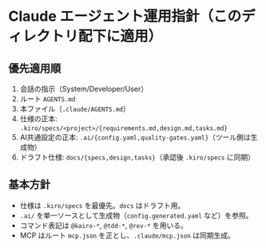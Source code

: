 # Claude エージェント運用指針（このディレクトリ配下に適用）

## 優先適用順
1. 会話の指示（System/Developer/User）
2. ルート `AGENTS.md`
3. 本ファイル（`.claude/AGENTS.md`）
4. 仕様の正本: `.kiro/specs/<project>/{requirements.md,design.md,tasks.md}`
5. AI共通設定の正本: `.ai/{config.yaml,quality-gates.yaml}`（ツール側は生成物）
6. ドラフト仕様: `docs/{specs,design,tasks}`（承認後 `.kiro/specs` に同期）

## 基本方針
- 仕様は `.kiro/specs` を最優先。`docs` はドラフト用。
- `.ai/` を単一ソースとして生成物（`config.generated.yaml` など）を参照。
- コマンド表記は `@kairo-*`, `@tdd-*`, `@rev-*` を用いる。
- MCP はルート `mcp.json` を正とし、`.claude/mcp.json` は同期生成。

